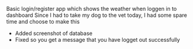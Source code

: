 Basic login/register app which shows the weather when loggen in to dashboard
Since I had to take my dog to the vet today, I had some spare time and choose to make this

* Added screenshot of database
* Fixed so you get a message that you have logget out successfully
